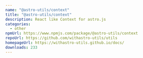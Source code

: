 ```yaml
---
name: "@astro-utils/context"
title: "@astro-utils/context"
description: React like Context for astro.js
categories:
  - other
npmUrl: https://www.npmjs.com/package/@astro-utils/context
repoUrl: https://github.com/withastro-utils/utils
homepageUrl: https://withastro-utils.github.io/docs/
downloads: 233
---
```

